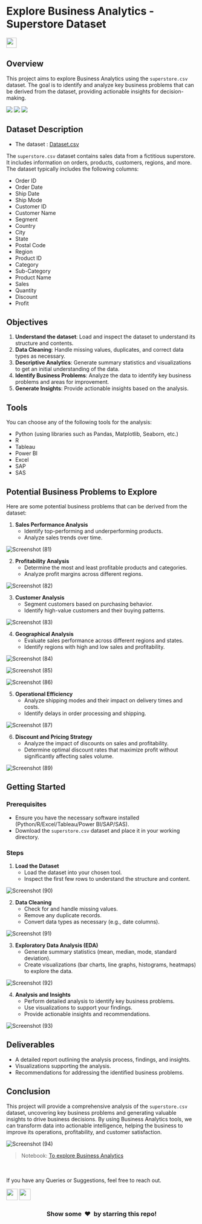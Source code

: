 # Explore Business Analytics - Superstore Dataset

<img height="27" src="https://img.shields.io/badge/To explore Business Analytics -Level  Intermediate-orange.svg?&style=for-the-badge&logo=TheSparksFoundation&logoColor=blue"/>
<br>

## Overview

This project aims to explore Business Analytics using the `superstore.csv` dataset. The goal is to identify and analyze key business problems that can be derived from the dataset, providing actionable insights for decision-making.

![](https://img.shields.io/badge/Programming_Language-Python-blue.svg)
![](https://img.shields.io/badge/Main_Tool_Used-Jupyter_Notebook-orange.svg)
![](https://img.shields.io/badge/Status-Complete-green.svg)

## Dataset Description

- The dataset :
<a href="https://github.com/Kushal997-das/Project-Guidance/blob/main/Machine%20Learning%20and%20Data%20Science/Intermediate/To%20explore%20Business%20Analytics/superstore.csv">Dataset.csv</a><br>

The `superstore.csv` dataset contains sales data from a fictitious superstore. It includes information on orders, products, customers, regions, and more. The dataset typically includes the following columns:
- Order ID
- Order Date
- Ship Date
- Ship Mode
- Customer ID
- Customer Name
- Segment
- Country
- City
- State
- Postal Code
- Region
- Product ID
- Category
- Sub-Category
- Product Name
- Sales
- Quantity
- Discount
- Profit

## Objectives

1. **Understand the dataset**: Load and inspect the dataset to understand its structure and contents.
2. **Data Cleaning**: Handle missing values, duplicates, and correct data types as necessary.
3. **Descriptive Analytics**: Generate summary statistics and visualizations to get an initial understanding of the data.
4. **Identify Business Problems**: Analyze the data to identify key business problems and areas for improvement.
5. **Generate Insights**: Provide actionable insights based on the analysis.

## Tools

You can choose any of the following tools for the analysis:
- Python (using libraries such as Pandas, Matplotlib, Seaborn, etc.)
- R
- Tableau
- Power BI
- Excel
- SAP
- SAS

## Potential Business Problems to Explore

Here are some potential business problems that can be derived from the dataset:

1. **Sales Performance Analysis**
   - Identify top-performing and underperforming products.
   - Analyze sales trends over time.
  <!-- image of a sales trend graph here to illustrate the analysis -->
   ![Screenshot (81)](https://github.com/Kushal997-das/Project-Guidance/assets/135348911/4523052b-b10e-4245-91ea-96d93ac19481)

2. **Profitability Analysis**
   - Determine the most and least profitable products and categories.
   - Analyze profit margins across different regions.
   <!-- image of a chart showing profitability by product category here -->
  ![Screenshot (82)](https://github.com/Kushal997-das/Project-Guidance/assets/135348911/33653e23-86c7-46e6-a3c3-441cb0f78b3d)

3. **Customer Analysis**
   - Segment customers based on purchasing behavior.
   - Identify high-value customers and their buying patterns.
  <!-- image of a chart showing customer segments here -->
![Screenshot (83)](https://github.com/Kushal997-das/Project-Guidance/assets/135348911/4d4a71bf-e5b5-4c7e-a862-91909cfb807a)

4. **Geographical Analysis**
   - Evaluate sales performance across different regions and states.
   - Identify regions with high and low sales and profitability.
  <!--image of showing sales distribution by region here -->
![Screenshot (84)](https://github.com/Kushal997-das/Project-Guidance/assets/135348911/21c5fa32-02fe-4913-9c63-3d9d4b6fa61d)

![Screenshot (85)](https://github.com/Kushal997-das/Project-Guidance/assets/135348911/2bd3e66d-4b8b-4a1b-8c4b-ff1c79145559)

![Screenshot (86)](https://github.com/Kushal997-das/Project-Guidance/assets/135348911/dada118b-b802-4dc6-8476-9d801d5295ed)

5. **Operational Efficiency**
   - Analyze shipping modes and their impact on delivery times and costs.
   - Identify delays in order processing and shipping.
   <!-- image of a bar chart comparing shipping modes here -->
![Screenshot (87)](https://github.com/Kushal997-das/Project-Guidance/assets/135348911/24af6798-067c-4fe4-ba6a-0a790e631d8b)

6. **Discount and Pricing Strategy**
   - Analyze the impact of discounts on sales and profitability.
   - Determine optimal discount rates that maximize profit without significantly affecting sales volume.
   <!-- image of a showing the relationship between discount rates and sales here -->
![Screenshot (89)](https://github.com/Kushal997-das/Project-Guidance/assets/135348911/01a11fef-858d-47a5-8c21-93d2ffab1c31)

## Getting Started

### Prerequisites

- Ensure you have the necessary software installed (Python/R/Excel/Tableau/Power BI/SAP/SAS).
- Download the `superstore.csv` dataset and place it in your working directory.

### Steps

1. **Load the Dataset**
   - Load the dataset into your chosen tool.
   - Inspect the first few rows to understand the structure and content.
   <!-- image of the first few rows of the dataset here -->
![Screenshot (90)](https://github.com/Kushal997-das/Project-Guidance/assets/135348911/2688d0c3-b8dc-4af7-9fa2-39b6b37e9ae5)

2. **Data Cleaning**
   - Check for and handle missing values.
   - Remove any duplicate records.
   - Convert data types as necessary (e.g., date columns).
   <!-- image of a data cleaning process screenshot here -->
![Screenshot (91)](https://github.com/Kushal997-das/Project-Guidance/assets/135348911/5bd7fa66-a080-4768-8cac-ddd8aaadce16)

3. **Exploratory Data Analysis (EDA)**
   - Generate summary statistics (mean, median, mode, standard deviation).
   - Create visualizations (bar charts, line graphs, histograms, heatmaps) to explore the data.
   <!-- image of summary statistics and key visualizations here -->
  ![Screenshot (92)](https://github.com/Kushal997-das/Project-Guidance/assets/135348911/77893801-dad9-422d-8916-eea70e924934)

4. **Analysis and Insights**
   - Perform detailed analysis to identify key business problems.
   - Use visualizations to support your findings.
   - Provide actionable insights and recommendations.
   <!-- image of key findings and insights here -->
  ![Screenshot (93)](https://github.com/Kushal997-das/Project-Guidance/assets/135348911/dbdadc8f-00fa-442d-b798-c80fa05bce53)

## Deliverables

- A detailed report outlining the analysis process, findings, and insights.
- Visualizations supporting the analysis.
- Recommendations for addressing the identified business problems.

## Conclusion

This project will provide a comprehensive analysis of the `superstore.csv` dataset, uncovering key business problems and generating valuable insights to drive business decisions. By using Business Analytics tools, we can transform data into actionable intelligence, helping the business to improve its operations, profitability, and customer satisfaction.
<!-- image of a final summary visualization or dashboard here to conclude the readme -->
![Screenshot (94)](https://github.com/Kushal997-das/Project-Guidance/assets/135348911/6c17999f-d8a2-43e8-b956-79cb3176262e)


> Notebook:
<a href="https://github.com/Kushal997-das/Project-Guidance/blob/main/Machine%20Learning%20and%20Data%20Science/Intermediate/To%20explore%20Business%20Analytics/TO%20EXPLORE%20BUSINESS%20ANALYTICS.ipynb">To explore Business Analytics </a>

<br><br>
If you have any Queries or Suggestions, feel free to reach out.

[<img height="30" src="https://img.shields.io/badge/linkedin-blue.svg?&style=for-the-badge&logo=linkedin&logoColor=white" />][LinkedIn]
[<img height="30" src="https://img.shields.io/badge/github-black.svg?&style=for-the-badge&logo=github&logoColor=white" />][Github]
<br />

[linkedin]: https://www.linkedin.com/in/kushal-das-7337421a9/
[github]: https://github.com/Kushal997-das/

<h3 align="center">Show some &nbsp;❤️&nbsp; by starring this repo! </h3>

